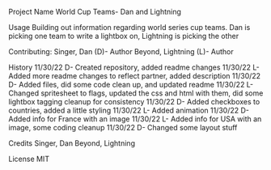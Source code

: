 Project Name
World Cup Teams- Dan and Lightning

Usage
Building out information regarding world series cup teams. Dan is picking one team to write a lightbox on, Lightning is picking the other

Contributing:
Singer, Dan (D)- Author
Beyond, Lightning (L)- Author

History
11/30/22 D- Created repository, added readme changes
11/30/22 L- Added more readme changes to reflect partner, added description
11/30/22 D- Added files, did some code clean up, and updated readme
11/30/22 L- Changed spritesheet to flags, updated the css and html with them, did some lightbox tagging cleanup for consistency
11/30/22 D- Added checkboxes to countries, added a little styling
11/30/22 L- Added animation
11/30/22 D- Added info for France with an image
11/30/22 L- Added info for USA with an image, some coding cleanup
11/30/22 D- Changed some layout stuff

Credits
Singer, Dan
Beyond, Lightning

License
MIT